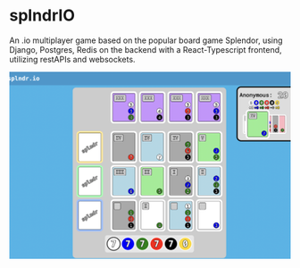 # splndrIO
An .io multiplayer game based on the popular board game Splendor, using Django, Postgres, Redis on the backend with a React-Typescript frontend, utilizing restAPIs and websockets.

![gameplay_sample](gameplay_sample.png?raw=true)
